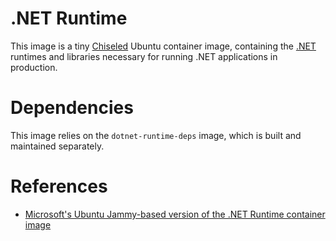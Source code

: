 # .NET Runtime 

This image is a tiny [Chiseled](https://github.com/canonical/chisel) Ubuntu container image, containing the [.NET](https://dotnet.microsoft.com/en-us/) runtimes and libraries necessary 
for running .NET applications in production.

# Dependencies

This image relies on the `dotnet-runtime-deps` image, which is built and maintained separately.

# References

- [Microsoft's Ubuntu Jammy-based version of the .NET Runtime container image](https://github.com/dotnet/dotnet-docker/blob/main/src/runtime/6.0/jammy/amd64/Dockerfile)
